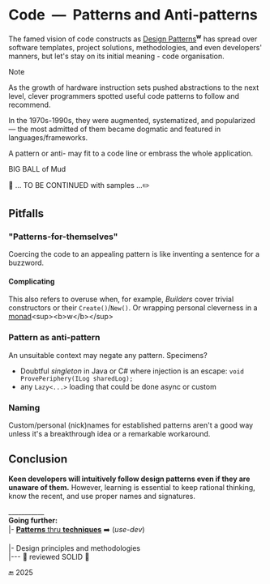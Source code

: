 # Code &nbsp;&mdash;&nbsp; Patterns and Anti-patterns

The famed vision of code constructs as [Design Patterns](https://en.wikipedia.org/wiki/Design_Patterns)<sup><b>w</b></sup> has spread over software templates, project solutions, methodologies, and even developers' manners, but let's stay on its initial meaning - code organisation.

> [!NOTE]
> As the growth of hardware instruction sets pushed abstractions to the next level, clever programmers spotted useful code patterns to follow and recommend.
> 
> In the 1970s-1990s, they were augmented, systematized, and popularized &mdash; the most admitted of them became dogmatic and featured in languages/frameworks.

A pattern or anti- may fit to a code line or embrass the whole application.

BIG BALL of Mud

:construction: ... TO BE CONTINUED with samples ...:pencil2:

## Pitfalls

### "Patterns-for-themselves"

Coercing the code to an appealing pattern is like inventing a sentence for a buzzword. 

#### Complicating

This also refers to overuse when, for example,  _Builders_ cover trivial constructors or their  `Create()`/`New()`. Or wrapping personal cleverness in a [monad](https://en.wikipedia.org/wiki/Monad_(functional_programming))<sup><b>w</b></sup>

### Pattern as anti-pattern

An unsuitable context may negate any pattern. Specimens? 

- Doubtful _singleton_ in Java or C# where injection is an escape: `void ProvePeriphery(ILog sharedLog);`
- any `Lazy<...>` loading that could be done async or custom

### Naming

Custom/personal (nick)names for established patterns aren't a good way unless it's a breakthrough idea or a remarkable workaround.

## Conclusion

**Keen developers will intuitively follow design patterns even if they are unaware of them.** However, learning is essential to keep rational thinking, know the recent, and use proper names and signatures.

\___________\
**Going further:**\
|- [**Patterns** thru **techniques**](https://github.com/bytesbauhaus/use-dev/tree/main/README+/techniques) ➡️ (_use-dev_)

|- Design principles and methodologies\
|--- 🚧 reviewed SOLID 🚧

🔚 2025
